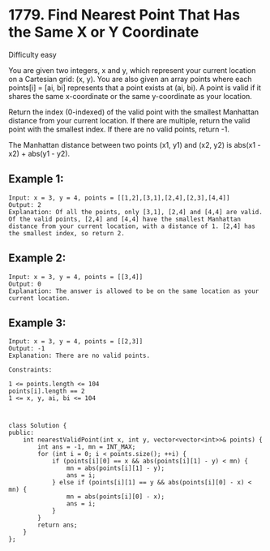 # 1779. Find Nearest Point That Has the Same X or Y Coordinate
Difficulty easy

You are given two integers, x and y, which represent your current location on a Cartesian grid: (x, y). You are also given an array points where each points[i] = [ai, bi] represents that a point exists at (ai, bi). A point is valid if it shares the same x-coordinate or the same y-coordinate as your location.

Return the index (0-indexed) of the valid point with the smallest Manhattan distance from your current location. If there are multiple, return the valid point with the smallest index. If there are no valid points, return -1.

The Manhattan distance between two points (x1, y1) and (x2, y2) is abs(x1 - x2) + abs(y1 - y2).

 
## Example 1:
```
Input: x = 3, y = 4, points = [[1,2],[3,1],[2,4],[2,3],[4,4]]
Output: 2
Explanation: Of all the points, only [3,1], [2,4] and [4,4] are valid. Of the valid points, [2,4] and [4,4] have the smallest Manhattan distance from your current location, with a distance of 1. [2,4] has the smallest index, so return 2.
```


## Example 2:
```
Input: x = 3, y = 4, points = [[3,4]]
Output: 0
Explanation: The answer is allowed to be on the same location as your current location.
```


## Example 3:
```
Input: x = 3, y = 4, points = [[2,3]]
Output: -1
Explanation: There are no valid points.
```


```
Constraints:

1 <= points.length <= 104
points[i].length == 2
1 <= x, y, ai, bi <= 104
```


#
```
class Solution {
public:
    int nearestValidPoint(int x, int y, vector<vector<int>>& points) {
        int ans = -1, mn = INT_MAX;
        for (int i = 0; i < points.size(); ++i) {
            if (points[i][0] == x && abs(points[i][1] - y) < mn) {
                mn = abs(points[i][1] - y);
                ans = i;
            } else if (points[i][1] == y && abs(points[i][0] - x) < mn) {
                mn = abs(points[i][0] - x);
                ans = i;
            }
        }
        return ans;
    }
};
```